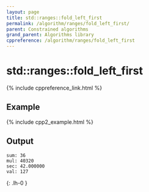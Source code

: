 ```yaml
---
layout: page
title: std::ranges::fold_left_first
permalink: /algorithm/ranges/fold_left_first/
parent: Constrained algorithms
grand_parent: Algorithms library
cppreference: /algorithm/ranges/fold_left_first
---
```

# std::ranges::fold_left_first

{% include cppreference_link.html %}

## Example

{% include cpp2_example.html %}

## Output

```
sum: 36
mul: 40320
sec: 42.000000
val: 127
```
{: .lh-0 }